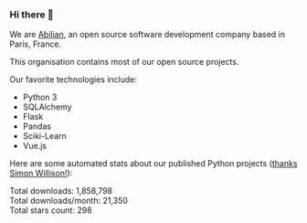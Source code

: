 ### Hi there 👋

We are [Abilian](https://abilian.com/), an open source software development company based in Paris, France.

This organisation contains most of our open source projects.

Our favorite technologies include:

- Python 3
- SQLAlchemy
- Flask
- Pandas
- Sciki-Learn
- Vue.js

Here are some automated stats about our published Python projects
([thanks Simon Willison!][sw-post]):

<!--marker-->
Total downloads: 1,858,798<br>
Total downloads/month: 21,350<br>
Total stars count: 298
<!--end-->

[sw-post]: https://simonwillison.net/2020/Jul/10/self-updating-profile-readme/